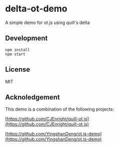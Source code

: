 # delta-ot-demo

A simple demo for ot.js using quill's delta

## Development

```
npm install
npm start
```

## License

MIT

## Acknoledgement

This demo is a combination of the following projects:

[https://github.com/CJEnright/quill-ot.js](https://github.com/CJEnright/quill-ot.js)

[https://github.com/YingshanDeng/ot.js-demo](https://github.com/YingshanDeng/ot.js-demo)
